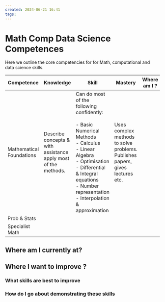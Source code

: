 ```yaml
---
created: 2024-06-21 16:41
tags:
---
```


# Math Comp Data Science Competences

Here we outline the core competencies for for Math, computational and data science skills.

| Competence               | Knowledge                                                          | Skill                                                                                                                                                                                                                               | Mastery                                                                       | Where am I ? |
| ------------------------ | ------------------------------------------------------------------ | ----------------------------------------------------------------------------------------------------------------------------------------------------------------------------------------------------------------------------------- | ----------------------------------------------------------------------------- | ------------ |
| Mathematical Foundations | Describe concepts & with assistance <br>apply most of the methods. | Can do most of the following confidently:<br><br>- Basic Numerical Methods<br>- Calculus<br>- Linear Algebra<br>- Optimisation<br>- Differential & Integral equations<br>- Number representation<br>- Interpolation & approximation | Uses complex methods to solve problems. Publishes papers, gives lectures etc. |              |
| Prob & Stats             |                                                                    |                                                                                                                                                                                                                                     |                                                                               |              |
| Specialist Math          |                                                                    |                                                                                                                                                                                                                                     |                                                                               |              |



## Where am I currently at?

## Where I want to improve ?

### What skills are best to improve

### How do I go about demonstrating these skills